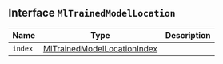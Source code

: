 ## Interface `MlTrainedModelLocation`

| Name | Type | Description |
| - | - | - |
| `index` | [MlTrainedModelLocationIndex](./MlTrainedModelLocationIndex.md) | &nbsp; |
